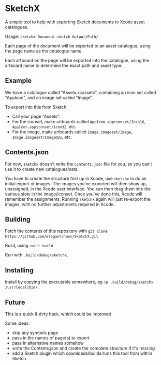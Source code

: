 # SketchX

A simple tool to help with exporting Sketch documents to Xcode asset catalogues.

Usage: `sketchx Document.sketch Output/Path/`

Each page of the document will be exported to an asset catalogue, using the page name as the catalogue name.

Each artboard on the page will be exported into the catalogue, using the artboard name to determine the exact path and asset type.

## Example

We have a catalogue called "Assets.xcassets", containing an icon set called "AppIcon", and an image set called "Image".

To export into this from Sketch:

- Call your page "Assets".
- For the iconset, make artboards called `AppIcon.appiconset/Icon16`, `AppIcon.appiconset/Icon32`, etc.
- For the image, make artboards called `Image.imageset/Image`, `Image.imageset/Image@2x`, etc.

## Contents.json

For now, `sketchx` doesn't write the `Contents.json` file for you, so you can't use it to create new catalogues/sets.

You have to create the structure first up in Xcode, use `sketchx` to do an initial export of images. The images you've
exported will then show up, unassigned, in the Xcode user interface. You can then drag them into the various slots
in the image/iconset. Once you've done this, Xcode will remember the assignments. Running `sketchx` again will just
re-export the images, with no further adjustments required in Xcode.


## Building

Fetch the contents of this repository with `git clone https://github.com/elegantchaos/SketchX.git`.

Build, using `swift build`.

Run with `.build/debug/sketchx`.

## Installing

Install by copying the executable somewhere, eg `cp .build/debug/sketchx /usr/local/bin/`.


## Future

This is a quick & dirty hack, which could be improved.

Some ideas:

- skip any symbols page
- pass in the names of page(s) to export
- pass in alternative names somehow
- write the Contents.json and create the complete structure if it's missing
- add a Sketch plugin which downloads/builds/runs this tool from within Sketch
